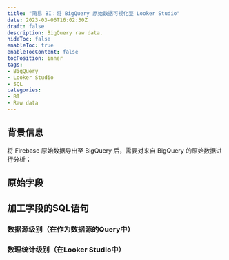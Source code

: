 ```yaml
---
title: "简易 BI：将 BigQuery 原始数据可视化至 Looker Studio"
date: 2023-03-06T16:02:30Z
draft: false
description: BigQuery raw data.
hideToc: false
enableToc: true
enableTocContent: false
tocPosition: inner
tags:
- BigQuery
- Looker Studio
- SQL
categories:
- BI
- Raw data
---
```


## 背景信息

将 Firebase 原始数据导出至 BigQuery 后，需要对来自 BigQuery 的原始数据进行分析；

## 原始字段



## 加工字段的SQL语句

### 数据源级别（在作为数据源的Query中）

### 数理统计级别（在Looker Studio中）

